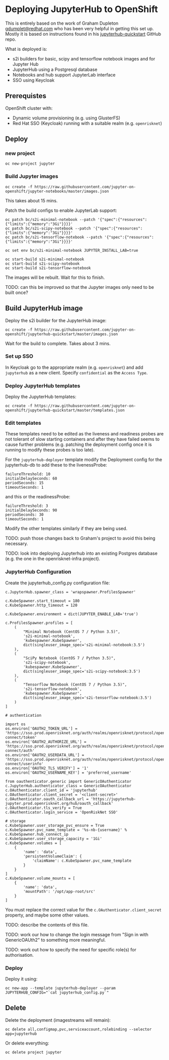 # Deploying JupyterHub to OpenShift

This is entirely based on the work of Graham Dupleton <gdumplet@redhat.com> who has been very helpful in getting this
set up. Mostly it is based on instructions found in his
[jupyterhub-quickstart](https://github.com/jupyter-on-openshift/jupyterhub-quickstart)
GitHub repo.

What is deployed is:

* s2i builders for basic, scipy and tensorflow notebook images and for Jupyter Hub
* JupyterHub using a Postgresql database
* Notebooks and hub support JupyterLab interface
* SSO using Keycloak

## Prerequistes

OpenShift cluster with:

* Dynamic volume provisioning (e.g. using GlusterFS)
* Red Hat SSO (Keycloak) running with a suitable realm (e.g. `openrisknet`)

## Deploy

### new project
```
oc new-project jupyter
```

### Build Jupyter images
```
oc create -f https://raw.githubusercontent.com/jupyter-on-openshift/jupyter-notebooks/master/images.json
```
This takes about 15 mins.

Patch the build configs to enable JupyterLab support:
```
oc patch bc/s2i-minimal-notebook --patch '{"spec":{"resources":{"limits":{"memory":"3Gi"}}}}'
oc patch bc/s2i-scipy-notebook --patch '{"spec":{"resources":{"limits":{"memory":"3Gi"}}}}'
oc patch bc/s2i-tensorflow-notebook --patch '{"spec":{"resources":{"limits":{"memory":"3Gi"}}}}'

oc set env bc/s2i-minimal-notebook JUPYTER_INSTALL_LAB=true

oc start-build s2i-minimal-notebook
oc start-build s2i-scipy-notebook
oc start-build s2i-tensorflow-notebook
```
The images will be rebuilt. Wait for this to finish.

TODO: can this be improved so that the Jupyter images only need to be built once?

## Build JupyterHub image
Deploy the s2i builder for the JupyterHub image: 
```
oc create -f https://raw.githubusercontent.com/jupyter-on-openshift/jupyterhub-quickstart/master/images.json
```
Wait for the build to complete. Takes about 3 mins.

### Set up SSO

In Keycloak go to the appropriate realm (e.g. `openrisknet`) and add `jupyterhub` as a new client.
Specify `confidential` as the `Access Type`.

### Deploy JupyterHub templates

Deploy the JupyterHub templates:
```
oc create -f https://raw.githubusercontent.com/jupyter-on-openshift/jupyterhub-quickstart/master/templates.json
```

### Edit templates

These templates need to be edited as the liveness and readiness probes are not tolerant of slow starting containers and after
they have failed seems to cause further problems (e.g. patching the deployment config once it is running to modify these probes is too late).

For the `jupyterhub-deployer` template modify the Deployment config for the jupyterhub-db to add these to the livenessProbe:
```
failureThreshold: 10
initialDelaySeconds: 60
periodSeconds: 15
timeoutSeconds: 1
```
and this or the readinessProbe:
```
failureThreshold: 3
initialDelaySeconds: 90
periodSeconds: 30
timeoutSeconds: 1
```

Modify the other templates similarly if they are being used.

TODO: push those changes back to Graham's project to avoid this being necessary.

TODO: look into deploying Jupyterhub into an existing Postgres database (e.g. the one in the openrisknet-infra project). 

### JupyterHub Configuration

Create the jupyterhub_config.py configuration file:
```
c.JupyterHub.spawner_class = 'wrapspawner.ProfilesSpawner'

c.KubeSpawner.start_timeout = 180
c.KubeSpawner.http_timeout = 120

c.KubeSpawner.environment = dict(JUPYTER_ENABLE_LAB='true')

c.ProfilesSpawner.profiles = [
    (
        "Minimal Notebook (CentOS 7 / Python 3.5)",
        's2i-minimal-notebook',
        'kubespawner.KubeSpawner',
        dict(singleuser_image_spec='s2i-minimal-notebook:3.5')
    ),
    (
        "SciPy Notebook (CentOS 7 / Python 3.5)",
        's2i-scipy-notebook',
        'kubespawner.KubeSpawner',
        dict(singleuser_image_spec='s2i-scipy-notebook:3.5')
    ),
    (
        "Tensorflow Notebook (CentOS 7 / Python 3.5)",
        's2i-tensorflow-notebook',
        'kubespawner.KubeSpawner',
        dict(singleuser_image_spec='s2i-tensorflow-notebook:3.5')
    )
]

# authentication

import os
os.environ['OAUTH2_TOKEN_URL'] = 'https://sso.prod.openrisknet.org/auth/realms/openrisknet/protocol/openid-connect/token' 
os.environ['OAUTH2_AUTHORIZE_URL'] = 'https://sso.prod.openrisknet.org/auth/realms/openrisknet/protocol/openid-connect/auth' 
os.environ['OAUTH2_USERDATA_URL'] = 'https://sso.prod.openrisknet.org/auth/realms/openrisknet/protocol/openid-connect/userinfo'
os.environ['OAUTH2_TLS_VERIFY'] = '1'
os.environ['OAUTH2_USERNAME_KEY'] = 'preferred_username'

from oauthenticator.generic import GenericOAuthenticator
c.JupyterHub.authenticator_class = GenericOAuthenticator
c.OAuthenticator.client_id = 'jupyterhub'
c.OAuthenticator.client_secret = '<client-secret>'
c.OAuthenticator.oauth_callback_url = 'https://jupyterhub-jupyter.prod.openrisknet.org/hub/oauth_callback' 
c.OAuthenticator.tls_verify = True
c.OAuthenticator.login_service = 'OpenRiskNet SSO'

# storage
c.KubeSpawner.user_storage_pvc_ensure = True
c.KubeSpawner.pvc_name_template = '%s-nb-{username}' % c.KubeSpawner.hub_connect_ip
c.KubeSpawner.user_storage_capacity = '1Gi'
c.KubeSpawner.volumes = [
    {
        'name': 'data',
        'persistentVolumeClaim': {
            'claimName': c.KubeSpawner.pvc_name_template
        }
    }
]
c.KubeSpawner.volume_mounts = [
    {
        'name': 'data',
        'mountPath': '/opt/app-root/src'
    }
]
```
You must replace the correct value for the `c.OAuthenticator.client_secret` property, and maybe some other values. 

TODO: describe the contents of this file.

TODO: work our how to change the login message from "Sign in with GenericOAUth2" to something more meaningful.

TODO: work out how to specify the need for specific role(s) for authorisation.

### Deploy

Deploy it using:
```
oc new-app --template jupyterhub-deployer --param JUPYTERHUB_CONFIG="`cat jupyterhub_config.py`"
```


## Delete
Delete the deployment (imagestreams will remain):
```
oc delete all,configmap,pvc,serviceaccount,rolebinding --selector app=jupyterhub
```

Or delete everything:
```
oc delete project jupyter
```
